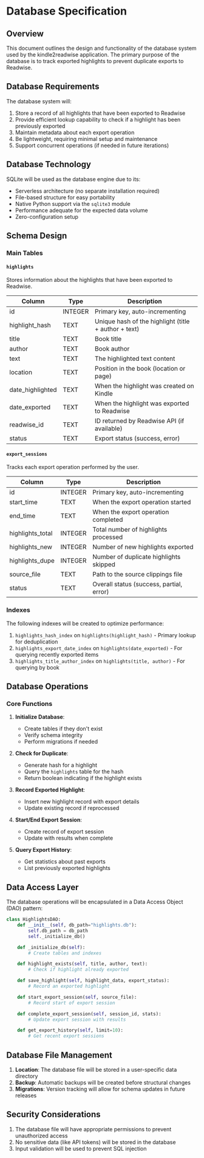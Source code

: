 # Database Specification

## Overview

This document outlines the design and functionality of the database system used by the kindle2readwise application. The primary purpose of the database is to track exported highlights to prevent duplicate exports to Readwise.

## Database Requirements

The database system will:
1. Store a record of all highlights that have been exported to Readwise
2. Provide efficient lookup capability to check if a highlight has been previously exported
3. Maintain metadata about each export operation
4. Be lightweight, requiring minimal setup and maintenance
5. Support concurrent operations (if needed in future iterations)

## Database Technology

SQLite will be used as the database engine due to its:
- Serverless architecture (no separate installation required)
- File-based structure for easy portability
- Native Python support via the `sqlite3` module
- Performance adequate for the expected data volume
- Zero-configuration setup

## Schema Design

### Main Tables

#### `highlights`

Stores information about the highlights that have been exported to Readwise.

| Column          | Type          | Description                                              |
|-----------------|---------------|----------------------------------------------------------|
| id              | INTEGER       | Primary key, auto-incrementing                           |
| highlight_hash  | TEXT          | Unique hash of the highlight (title + author + text)     |
| title           | TEXT          | Book title                                               |
| author          | TEXT          | Book author                                              |
| text            | TEXT          | The highlighted text content                             |
| location        | TEXT          | Position in the book (location or page)                  |
| date_highlighted| TEXT          | When the highlight was created on Kindle                 |
| date_exported   | TEXT          | When the highlight was exported to Readwise              |
| readwise_id     | TEXT          | ID returned by Readwise API (if available)               |
| status          | TEXT          | Export status (success, error)                           |

#### `export_sessions`

Tracks each export operation performed by the user.

| Column          | Type          | Description                                              |
|-----------------|---------------|----------------------------------------------------------|
| id              | INTEGER       | Primary key, auto-incrementing                           |
| start_time      | TEXT          | When the export operation started                        |
| end_time        | TEXT          | When the export operation completed                      |
| highlights_total| INTEGER       | Total number of highlights processed                     |
| highlights_new  | INTEGER       | Number of new highlights exported                        |
| highlights_dupe | INTEGER       | Number of duplicate highlights skipped                   |
| source_file     | TEXT          | Path to the source clippings file                        |
| status          | TEXT          | Overall status (success, partial, error)                 |

### Indexes

The following indexes will be created to optimize performance:

1. `highlights_hash_index` on `highlights(highlight_hash)` - Primary lookup for deduplication
2. `highlights_export_date_index` on `highlights(date_exported)` - For querying recently exported items
3. `highlights_title_author_index` on `highlights(title, author)` - For querying by book

## Database Operations

### Core Functions

1. **Initialize Database**:
   - Create tables if they don't exist
   - Verify schema integrity
   - Perform migrations if needed

2. **Check for Duplicate**:
   - Generate hash for a highlight
   - Query the `highlights` table for the hash
   - Return boolean indicating if the highlight exists

3. **Record Exported Highlight**:
   - Insert new highlight record with export details
   - Update existing record if reprocessed

4. **Start/End Export Session**:
   - Create record of export session
   - Update with results when complete

5. **Query Export History**:
   - Get statistics about past exports
   - List previously exported highlights

## Data Access Layer

The database operations will be encapsulated in a Data Access Object (DAO) pattern:

```python
class HighlightsDAO:
    def __init__(self, db_path="highlights.db"):
        self.db_path = db_path
        self._initialize_db()

    def _initialize_db(self):
        # Create tables and indexes

    def highlight_exists(self, title, author, text):
        # Check if highlight already exported

    def save_highlight(self, highlight_data, export_status):
        # Record an exported highlight

    def start_export_session(self, source_file):
        # Record start of export session

    def complete_export_session(self, session_id, stats):
        # Update export session with results

    def get_export_history(self, limit=10):
        # Get recent export sessions
```

## Database File Management

1. **Location**: The database file will be stored in a user-specific data directory
2. **Backup**: Automatic backups will be created before structural changes
3. **Migrations**: Version tracking will allow for schema updates in future releases

## Security Considerations

1. The database file will have appropriate permissions to prevent unauthorized access
2. No sensitive data (like API tokens) will be stored in the database
3. Input validation will be used to prevent SQL injection
